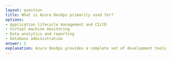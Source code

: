 ```yaml
---
layout: question
title: What is Azure DevOps primarily used for?
options:
- Application lifecycle management and CI/CD
- Virtual machine monitoring
- Data analytics and reporting
- Database administration
answer: 1
explanation: Azure DevOps provides a complete set of development tools for planning, developing, testing, and deploying applications. It includes version control, CI/CD pipelines, project management, and testing tools.
---
```

